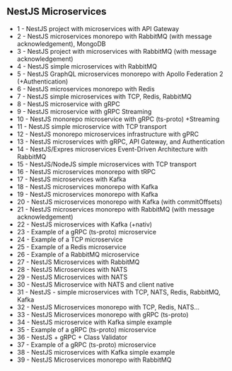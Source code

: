 ## NestJS Microservices

- 1 - NestJS project with microservices with API Gateway
- 2 - NestJS microservices monorepo with RabbitMQ (with message acknowledgement), MongoDB
- 3 - NestJS project with microservices with RabbitMQ (with message acknowledgement)
- 4 - NestJS simple microservices with RabbitMQ
- 5 - NestJS GraphQL microservices monorepo with Apollo Federation 2 (+Authentication)
- 6 - NestJS microservices monorepo with Redis
- 7 - NestJS simple microservices with TCP, Redis, RabbitMQ
- 8 - NestJS microservice with gRPC
- 9 - NestJS microservice with gRPC Streaming
- 10 - NestJS monorepo microservice with gRPC (ts-proto) +Streaming
- 11 - NestJS simple microservice with TCP transport
- 12 - NestJS monorepo microservices infrastructure with gPRC
- 13 - NestJS microservices with gRPC, API Gateway, and Authentication
- 14 - NestJS/Expres microservices Event-Driven Architecture with RabbitMQ
- 15 - NestJS/NodeJS simple microservices with TCP transport
- 16 - NestJS microservices monorepo with tRPC
- 17 - NestJS microservices with Kafka
- 18 - NestJS microservices monorepo with Kafka
- 19 - NestJS microservices monorepo with Kafka
- 20 - NestJS microservices monorepo with Kafka (with commitOffsets)
- 21 - NestJS microservices monorepo with RabbitMQ (with message acknowledgement)
- 22 - NestJS microservices with Kafka (+nativ)
- 23 - Example of a gRPC (ts-proto) microservice
- 24 - Example of a TCP microservice
- 25 - Example of a Redis microservice
- 26 - Example of a RabbitMQ microservice
- 27 - NestJS Microservices with RabbitMQ
- 28 - NestJS Microservices with NATS
- 29 - NestJS Microservices with NATS
- 30 - NestJS Microservice with NATS and client native
- 31 - NestJS - simple microservices with TCP, NATS, Redis, RabbitMQ, Kafka
- 32 - NestJS Microservices monorepo with TCP, Redis, NATS...
- 33 - NestJS Microservices monorepo with gRPC (ts-proto)
- 34 - NestJS microservice with Kafka simple example
- 35 - Example of a gRPC (ts-proto) microservice
- 36 - NestJS + gRPC + Class Validator
- 37 - Example of a gRPC (ts-proto) microservice
- 38 - NestJS microservices with Kafka simple example
- 39 - NestJS Microservices monorepo with RabbitMQ
